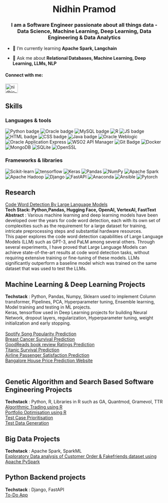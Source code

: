 <h1 align="center">Nidhin Pramod</h1>
<h3 align="center">I am a Software Engineer passionate about all things data - Data Science, Machine Learning, Deep Learning, Data Engineering & Data Analytics</h3>

- 🌱 I’m currently learning **Apache Spark, Langchain**

- 💬 Ask me about **Relational Databases, Machine Learning, Deep Learning, LLMs, NLP**

<h4 align="left">Connect with me:</h4>
<p align="left">
<a href="https://linkedin.com/in/nidhin-pramod-208aa6a7" target="blank"><img align="center" src="https://raw.githubusercontent.com/rahuldkjain/github-profile-readme-generator/master/src/images/icons/Social/linked-in-alt.svg" alt="nidhin-pramod-208aa6a7" height="30" width="40" /></a>
</p>

## Skills

### Languages & tools

![Python badge](https://img.shields.io/badge/Python-FFD43B?style=for-the-badge&logo=python&logoColor=blue)
![Oracle badge](https://img.shields.io/badge/Oracle-red?style=for-the-badge&logo=oracle&labelColor=cream)
![MySQL badge](https://img.shields.io/badge/MySql-%23FFFFED?style=for-the-badge&logo=mysql&labelColor=cream)
![R](https://img.shields.io/badge/R-276DC3?style=for-the-badge&logo=r&logoColor=white)
![JS badge](https://img.shields.io/badge/JavaScript-323330?style=for-the-badge&logo=javascript&logoColor=F7DF1E)
![HTML badge](https://img.shields.io/badge/HTML5-E34F26?style=for-the-badge&logo=html5&logoColor=white)
![CSS badge](https://img.shields.io/badge/CSS3-1572B6?style=for-the-badge&logo=css3&logoColor=white)
![Java badge](https://img.shields.io/badge/java-%23ED8B00.svg?style=for-the-badge&logo=openjdk&logoColor=white)
![Oracle Weblogic](https://img.shields.io/badge/Oracle%20Weblogic-%20red?style=for-the-badge&logo=oracle)
![Oracle Application Express](https://img.shields.io/badge/Oracle%20Application%20Express-%20red?style=for-the-badge&logo=oracle)
![WSO2 API Manager](https://img.shields.io/badge/WSO2%20API%20Manager-%20orange?style=for-the-badge)
![Git Badge](https://img.shields.io/badge/git-%23F05033.svg?style=for-the-badge&logo=git&logoColor=white)
![Docker](https://img.shields.io/badge/docker-%230db7ed.svg?style=for-the-badge&logo=docker&logoColor=white)
![MongoDB](https://img.shields.io/badge/MongoDB-4EA94B?style=for-the-badge&logo=mongodb&logoColor=white)
![SQLite](https://img.shields.io/badge/SQLite-07405E?style=for-the-badge&logo=sqlite&logoColor=white)
![OpenSSL](https://img.shields.io/badge/Open-SSL-%20%23E5E5E5?style=for-the-badge&logo=openssl)

### Frameworks & libraries
![Scikit-learn](https://img.shields.io/badge/Scikit-learn-%23CCCCBE?style=for-the-badge&logo=scikitlearn&logoColor=blue)
![tensorflow](https://img.shields.io/badge/TensorFlow-FF6F00?style=for-the-badge&logo=TensorFlow&logoColor=white)
![Keras](https://img.shields.io/badge/Keras-D00000?style=for-the-badge&logo=Keras&logoColor=whit)
![Pandas](https://img.shields.io/badge/Pandas-2C2D72?style=for-the-badge&logo=pandas&logoColor=white)
![NumPy](https://img.shields.io/badge/numpy-%23013243.svg?style=for-the-badge&logo=numpy&logoColor=white)
![Apache Spark](https://img.shields.io/badge/Apache%20Spark-%23FFFFED?style=for-the-badge&logo=apachespark&labelColor=cream)
![Apache Hadoop](https://img.shields.io/badge/Apache%20Hadoop-%23CCCCBE?style=for-the-badge&logo=apachehadoop&logoColor=blue)
![Django](https://img.shields.io/badge/django-%23CCCCBE?style=for-the-badge&logo=django&logoColor=blue)
![FastAPI](https://img.shields.io/badge/FastAPI-005571?style=for-the-badge&logo=fastapi)
![Anaconda](https://img.shields.io/badge/Anaconda-%2344A833.svg?style=for-the-badge&logo=anaconda&logoColor=white)
![Ansible](https://img.shields.io/badge/ansible-%231A1918.svg?style=for-the-badge&logo=ansible&logoColor=white)
![Pytorch](https://img.shields.io/badge/PyTorch-EE4C2C?style=for-the-badge&logo=pytorch&logoColor=white)

## Research

[Code Word Detection By Large Language Models](https://github.com/Nidhin117/Codeword-Detection-by-LLM)<br>
<b>Tech Stack: Python,Pandas, Hugging Face, OpenAI, VertexAI, FastText </b><br>
**Abstract** : Various machine learning and deep learning models have been developed over the years for code word detection, each with its own set of complexities such as the requirement for a large dataset for training, intricate preprocessing steps and substantial hardware resources. <br>
This paper explores the code word detection capabilities of Large Language Models (LLM) such as GPT-3, and PaLM among several others. Through several experiments, I have proved that Large Language Models can achieve state-of-the-art results at code word detection tasks, without requiring extensive training or fine-tuning of these models. LLMs significantly outperform a baseline model which was trained on the same dataset that was used to test the LLMs.<br>

## Machine Learning & Deep Learning Projects 
**Techstack** : Python, Pandas, Numpy, Sklearn used to implement Column transformer, Pipelines, PCA, Hyperparameter tuning, Ensemble learning, Model training and testing in ML projects. <br>
Keras, tensorflow used in Deep Learning projects for building Neural Network, dropout layers, regularization, Hyperparameter tuning, weight initialization and early stopping. <br>
<br>
[Spotify Song Popularity Prediction](https://github.com/Nidhin117/Spotify-Song-Popularity-prediction) <br>
[Breast Cancer Survival Prediction](https://github.com/Nidhin117/Breast-Cancer-Survival-prediction) <br>
[GoodReads book review Ratings Prediction](https://github.com/Nidhin117/GoodReads-Review-Prediction-Deep-Learning) <br>
[Titanic Survival Prediction](https://github.com/Nidhin117/Titanic-survivial-Prediction) <br>
[Airline Passenger Satisfaction Prediction](https://github.com/Nidhin117/Airline-passenger-Satisfaction) <br>
[Bangalore House Price Prediction Website](https://github.com/Nidhin117/House-Price-Prediction) <br>
<br>
## Genetic Algorithm and Search Based Software Engineering Projects
**Techstack** : Python, R, Libraries in R such as GA, Quantmod, Gramevol, TTR <br>
[Algorithmic Trading using R](https://github.com/Nidhin117/Algorithmic-Trading-Using-R) <br>
[Portfolio Optimisation using R](https://github.com/Nidhin117/Portfolio-Optimisation) <br>
[Test Case Prioritisation](https://github.com/Nidhin117/Test-Case-Prioritization) <br>
[Test Data Generation](https://github.com/Nidhin117/Test-Data-generation) <br>

## Big Data Projects
**Techstack** : Apache Spark, SparkML  <br>
[Exploratory Data analysis of Customer Order & Fakefriends dataset using Apache PySpark](https://github.com/Nidhin117/PySpark-Customer-Orders-and-Fake-friends-dataset-Analysis) <br>

## Python Backend projects
**Techstack** : Django, FastAPI <br>
[To-Do App](https://github.com/Nidhin117/To-Do-App-Django) <br>



